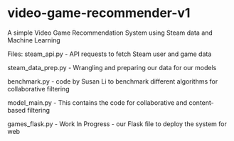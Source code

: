 # video-game-recommender-v1
A simple Video Game Recommendation System using Steam data and Machine Learning

Files:
steam_api.py - API requests to fetch Steam user and game data

steam_data_prep.py - Wrangling and preparing our data for our models

benchmark.py - code by Susan Li to benchmark different algorithms for collaborative filtering

model_main.py - This contains the code for collaborative and content-based filtering

games_flask.py - Work In Progress - our Flask file to deploy the system for web
